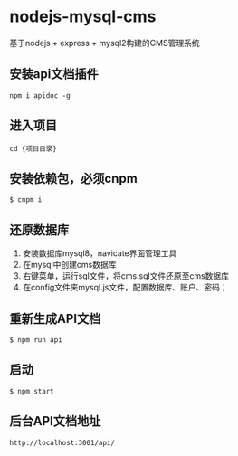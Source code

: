 # nodejs-mysql-cms
基于nodejs + express + mysql2构建的CMS管理系统

## 安装api文档插件
```
npm i apidoc -g
```

## 进入项目
```
cd {项目目录}
```

## 安装依赖包，必须cnpm
```
$ cnpm i
```

## 还原数据库
1. 安装数据库mysql8，navicate界面管理工具
2. 在mysql中创建cms数据库
3. 右键菜单，运行sql文件，将cms.sql文件还原至cms数据库 
4. 在config文件夹mysql.js文件，配置数据库、账户、密码；

## 重新生成API文档
```
$ npm run api
```

## 启动
```
$ npm start
```

## 后台API文档地址
```
http://localhost:3001/api/
```